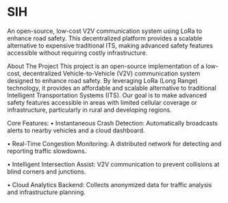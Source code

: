 # SIH
An open-source, low-cost V2V communication system using LoRa to enhance road safety. This decentralized platform provides a scalable alternative to expensive traditional ITS, making advanced safety features accessible without requiring costly infrastructure.

About The Project
This project is an open-source implementation of a low-cost, decentralized Vehicle-to-Vehicle (V2V) communication system designed to enhance road safety. By leveraging LoRa (Long Range) technology, it provides an affordable and scalable alternative to traditional Intelligent Transportation Systems (ITS). Our goal is to make advanced safety features accessible in areas with limited cellular coverage or infrastructure, particularly in rural and developing regions.

Core Features:
• Instantaneous Crash Detection: Automatically broadcasts alerts to nearby vehicles and a cloud dashboard.

• Real-Time Congestion Monitoring: A distributed network for detecting and reporting traffic slowdowns.

• Intelligent Intersection Assist: V2V communication to prevent collisions at blind corners and junctions.

• Cloud Analytics Backend: Collects anonymized data for traffic analysis and infrastructure planning.
